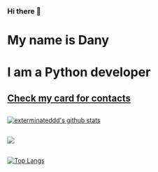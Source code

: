 ### Hi there 👋

# My name is Dany
# I am a Python developer
## [Check my card for contacts](https://exterminateddd.github.io "Visit Card Website")
## 
[![exterminateddd's github stats](https://github-readme-stats.vercel.app/api?username=exterminateddd&show_icons=true&theme=radical&layout=compact)](https://github.com/anuraghazra/github-readme-stats)
## 
[<img src="https://www.codewars.com/users/exterminateddd/badges/large">](https://www.codewars.com/users/exterminateddd)
## 
[![Top Langs](https://github-readme-stats.vercel.app/api/top-langs/?username=exterminateddd&layout=compact&theme=radical)](https://github.com/anuraghazra/github-readme-stats)
